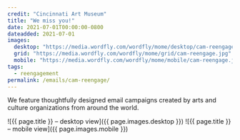 ```yaml
---
credit: "Cincinnati Art Museum"
title: "We miss you!"
date: 2021-07-01T00:00:00-0800
dateadded: 2021-07-01
images:
  desktop: "https://media.wordfly.com/wordfly/mome/desktop/cam-reengage.jpg"
  grid: "https://media.wordfly.com/wordfly/mome/grid/cam-reengage.jpg"
  mobile: "https://media.wordfly.com/wordfly/mome/mobile/cam-reengage.jpg"
tags:
  - reengagement
permalink: /emails/cam-reengage/
---
```

We feature thoughtfully designed email campaigns created by arts and culture organizations from around the world.

![{{ page.title }} – desktop view]({{ page.images.desktop }})
![{{ page.title }} – mobile view]({{ page.images.mobile }})
